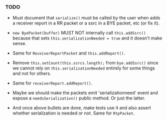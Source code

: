 ### TODO

- Must document that `serialize()` must be called by the user when adds a receiver report in a RR packet or a ssrc in a BYE packet, etc (or fix it).

- `new ByePacket(buffer)` MUST NOT internally call `this.addSsrc()` because that sets `this.serializationNeeded = true` and it doesn't make sense.

- Same for `ReceiverReportPacket` and `this.addReport()`.

- Remove `this.setCount(this.ssrcs.length);` from `bye.addSsrc()` since we cannot rely on `this.serializationNeeded` entirely for some things and not for others.

- Same for `receiverReport.addReport()`.

- Maybe we should make the packets emit 'serializationneed' event and expose a `needsSerialization()` public method. Or just the latter.

- And once above bullets are done, make tests use it and also assert whether serialization is needed or not. Same for `RtpPacket`.
